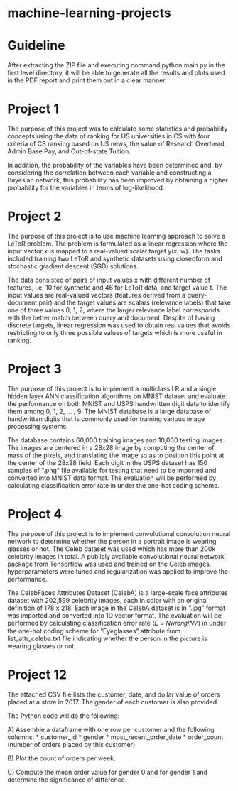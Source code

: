 ﻿# machine-learning-projects

# Guideline

After extracting the ZIP file and executing command python main.py in the first level directory, it will be able to generate all the results and plots used in the PDF report and print them out in a clear manner.

# Project 1

The purpose of this project was to calculate some statistics and probability concepts using the data of ranking for US universities in CS with four criteria of CS ranking based on US news, the value of Research Overhead, Admin Base Pay, and Out-of-state Tuition. 

In addition, the probability of the variables have been determined and, by considering the correlation between each variable and constructing a Bayesian network, this probability has been improved by obtaining a higher probability for the variables in terms of log-likelihood.

# Project 2

The purpose of this project is to use machine learning approach to solve a LeToR problem. The problem is formulated as a linear regression where the input vector x is mapped to a real-valued scalar target y(x, w). The tasks included training two LeToR and synthetic datasets using closedform and stochastic gradient descent (SGD) solutions. 

The data consisted of pairs of input values x with different number of features, i.e, 10 for synthetic and 46 for LeToR data, and target value t. The input values are real-valued vectors (features derived from a query-document pair) and the target values are scalars (relevance labels) that take one of three values 0, 1, 2, where the larger relevance label corresponds with the better match between query and document. Despite of having discrete targets, linear regression was used to obtain real values that avoids restricting to only three possible values of targets which is more useful in ranking.

# Project 3

The purpose of this project is to implement a multiclass LR and a single hidden layer ANN classification algorithms on MNIST dataset and evaluate the performance on both MNIST and USPS handwritten digit data to identify them among 0, 1, 2, … , 9. The MNIST database is a large database of handwritten digits that is commonly used for training various image processing systems. 

The database contains 60,000 training images and 10,000 testing images. The images are centered in a 28x28 image by computing the center of mass of the pixels, and translating the image so as to position this point at the center of the 28x28 field. Each digit in the USPS dataset has 150 samples of “.png” file available for testing that need to be imported and converted into MNIST data format. The evaluation will be performed by calculating classification error rate in under the one-hot coding scheme.

# Project 4

The purpose of this project is to implement convolutional convolution neural network to determine whether the person in a portrait image is wearing glasses or not. The Celeb dataset was used which has more than 200k celebrity images in total. A publicly available convolutional neural network package from Tensorflow was used and trained on the Celeb images, hyperparameters were tuned and regularization was applied to improve the performance. 

The CelebFaces Attributes Dataset (CelebA) is a large-scale face attributes dataset with 202,599 celebrity images, each in color with an original definition of 178 x 218. Each image in the CelebA dataset is in “.jpg” format was imported and converted into 1D vector format. The evaluation will be performed by calculating classification error rate (𝐸 = 𝑁𝑤𝑟𝑜𝑛𝑔/𝑁𝑉) in under the one-hot coding scheme for “Eyeglasses” attribute from list_attr_celeba.txt file indicating whether the person in the picture is wearing glasses or not.


# Project 12 

The attached CSV file lists the customer, date, and dollar value of orders placed at a store in 2017. The gender of each customer is also provided.

The Python code will do the following:

A) Assemble a dataframe with one row per customer and the following columns:
    * customer_id
    * gender
    * most_recent_order_date
    * order_count (number of orders placed by this customer)

B) Plot the count of orders per week.

C) Compute the mean order value for gender 0 and for gender 1 and determine the significance of difference. 

